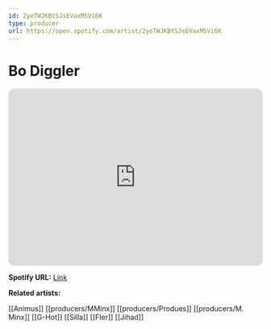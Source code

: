 ```yaml
---
id: 2yeTWJKBtSJsEVaxMSVi6K
type: producer
url: https://open.spotify.com/artist/2yeTWJKBtSJsEVaxMSVi6K
---
```

# Bo Diggler

<iframe style="border-radius:12px" src="https://open.spotify.com/embed/artist/2yeTWJKBtSJsEVaxMSVi6K" width="100%" height="352" frameBorder="0" allowfullscreen="" allow="autoplay; clipboard-write; encrypted-media; fullscreen; picture-in-picture" loading="lazy"></iframe>

**Spotify URL:** [Link](https://open.spotify.com/artist/2yeTWJKBtSJsEVaxMSVi6K)

**Related artists:**

[[Animus]]
[[producers/MMinx]]
[[producers/Produes]]
[[producers/M. Minx]]
[[G-Hot]]
[[Silla]]
[[Fler]]
[[Jihad]]
